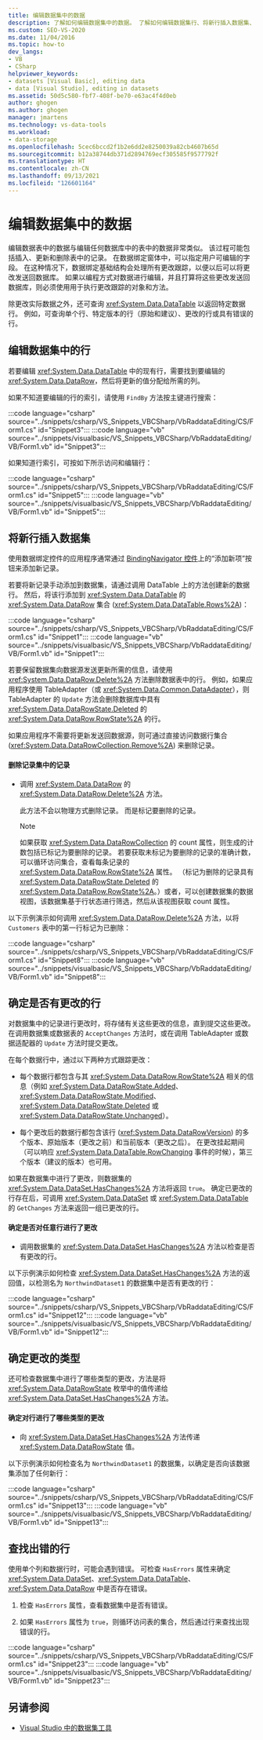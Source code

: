 ```yaml
---
title: 编辑数据集中的数据
description: 了解如何编辑数据集中的数据。 了解如何编辑数据集行、将新行插入数据集、确定是否有更改的行以及查找具有错误的行。
ms.custom: SEO-VS-2020
ms.date: 11/04/2016
ms.topic: how-to
dev_langs:
- VB
- CSharp
helpviewer_keywords:
- datasets [Visual Basic], editing data
- data [Visual Studio], editing in datasets
ms.assetid: 50d5c580-fbf7-408f-be70-e63ac4f4d0eb
author: ghogen
ms.author: ghogen
manager: jmartens
ms.technology: vs-data-tools
ms.workload:
- data-storage
ms.openlocfilehash: 5cec6bccd2f1b2e6dd2e8250039a82cb4607b65d
ms.sourcegitcommit: b12a38744db371d2894769ecf305585f9577792f
ms.translationtype: HT
ms.contentlocale: zh-CN
ms.lasthandoff: 09/13/2021
ms.locfileid: "126601164"
---
```

# <a name="edit-data-in-datasets"></a>编辑数据集中的数据
编辑数据表中的数据与编辑任何数据库中的表中的数据非常类似。 该过程可能包括插入、更新和删除表中的记录。 在数据绑定窗体中，可以指定用户可编辑的字段。 在这种情况下，数据绑定基础结构会处理所有更改跟踪，以便以后可以将更改发送回数据库。 如果以编程方式对数据进行编辑，并且打算将这些更改发送回数据库，则必须使用用于执行更改跟踪的对象和方法。

除更改实际数据之外，还可查询 <xref:System.Data.DataTable> 以返回特定数据行。 例如，可查询单个行、特定版本的行（原始和建议）、更改的行或具有错误的行。

## <a name="to-edit-rows-in-a-dataset"></a>编辑数据集中的行
若要编辑 <xref:System.Data.DataTable> 中的现有行，需要找到要编辑的 <xref:System.Data.DataRow>，然后将更新的值分配给所需的列。

如果不知道要编辑的行的索引，请使用 `FindBy` 方法按主键进行搜索：

:::code language="csharp" source="../snippets/csharp/VS_Snippets_VBCSharp/VbRaddataEditing/CS/Form1.cs" id="Snippet3":::
:::code language="vb" source="../snippets/visualbasic/VS_Snippets_VBCSharp/VbRaddataEditing/VB/Form1.vb" id="Snippet3":::

如果知道行索引，可按如下所示访问和编辑行：

:::code language="csharp" source="../snippets/csharp/VS_Snippets_VBCSharp/VbRaddataEditing/CS/Form1.cs" id="Snippet5":::
:::code language="vb" source="../snippets/visualbasic/VS_Snippets_VBCSharp/VbRaddataEditing/VB/Form1.vb" id="Snippet5":::

## <a name="to-insert-new-rows-into-a-dataset"></a>将新行插入数据集
使用数据绑定控件的应用程序通常通过 [BindingNavigator 控件](/dotnet/framework/winforms/controls/bindingnavigator-control-windows-forms)上的“添加新项”按钮来添加新记录。

若要将新记录手动添加到数据集，请通过调用 DataTable 上的方法创建新的数据行。 然后，将该行添加到 <xref:System.Data.DataTable> 的 <xref:System.Data.DataRow> 集合 (<xref:System.Data.DataTable.Rows%2A>)：

:::code language="csharp" source="../snippets/csharp/VS_Snippets_VBCSharp/VbRaddataEditing/CS/Form1.cs" id="Snippet1":::
:::code language="vb" source="../snippets/visualbasic/VS_Snippets_VBCSharp/VbRaddataEditing/VB/Form1.vb" id="Snippet1":::

若要保留数据集向数据源发送更新所需的信息，请使用 <xref:System.Data.DataRow.Delete%2A> 方法删除数据表中的行。 例如，如果应用程序使用 TableAdapter（或 <xref:System.Data.Common.DataAdapter>），则 TableAdapter 的 `Update` 方法会删除数据库中具有 <xref:System.Data.DataRowState.Deleted> 的 <xref:System.Data.DataRow.RowState%2A> 的行。

如果应用程序不需要将更新发送回数据源，则可通过直接访问数据行集合 (<xref:System.Data.DataRowCollection.Remove%2A>) 来删除记录。

#### <a name="to-delete-records-from-a-data-table"></a>删除记录集中的记录

- 调用 <xref:System.Data.DataRow> 的 <xref:System.Data.DataRow.Delete%2A> 方法。

     此方法不会以物理方式删除记录。 而是标记要删除的记录。

    > [!NOTE]
    > 如果获取 <xref:System.Data.DataRowCollection> 的 count 属性，则生成的计数包括已标记为要删除的记录。 若要获取未标记为要删除的记录的准确计数，可以循环访问集合，查看每条记录的 <xref:System.Data.DataRow.RowState%2A> 属性。 （标记为删除的记录具有 <xref:System.Data.DataRowState.Deleted> 的 <xref:System.Data.DataRow.RowState%2A>。）或者，可以创建数据集的数据视图，该数据集基于行状态进行筛选，然后从该视图获取 count 属性。

以下示例演示如何调用 <xref:System.Data.DataRow.Delete%2A> 方法，以将 `Customers` 表中的第一行标记为已删除：

:::code language="csharp" source="../snippets/csharp/VS_Snippets_VBCSharp/VbRaddataEditing/CS/Form1.cs" id="Snippet8":::
:::code language="vb" source="../snippets/visualbasic/VS_Snippets_VBCSharp/VbRaddataEditing/VB/Form1.vb" id="Snippet8":::

## <a name="determine-if-there-are-changed-rows"></a>确定是否有更改的行
对数据集中的记录进行更改时，将存储有关这些更改的信息，直到提交这些更改。 在调用数据集或数据表的 `AcceptChanges` 方法时，或在调用 TableAdapter 或数据适配器的 `Update` 方法时提交更改。

在每个数据行中，通过以下两种方式跟踪更改：

- 每个数据行都包含与其 <xref:System.Data.DataRow.RowState%2A> 相关的信息（例如 <xref:System.Data.DataRowState.Added>、<xref:System.Data.DataRowState.Modified>、<xref:System.Data.DataRowState.Deleted> 或 <xref:System.Data.DataRowState.Unchanged>）。

- 每个更改后的数据行都包含该行 (<xref:System.Data.DataRowVersion>) 的多个版本、原始版本（更改之前）和当前版本（更改之后）。 在更改挂起期间（可以响应 <xref:System.Data.DataTable.RowChanging> 事件的时候），第三个版本（建议的版本）也可用。

如果在数据集中进行了更改，则数据集的 <xref:System.Data.DataSet.HasChanges%2A> 方法将返回 `true`。 确定已更改的行存在后，可调用 <xref:System.Data.DataSet> 或 <xref:System.Data.DataTable> 的 `GetChanges` 方法来返回一组已更改的行。

#### <a name="to-determine-if-changes-have-been-made-to-any-rows"></a>确定是否对任意行进行了更改

- 调用数据集的 <xref:System.Data.DataSet.HasChanges%2A> 方法以检查是否有更改的行。

以下示例演示如何检查 <xref:System.Data.DataSet.HasChanges%2A> 方法的返回值，以检测名为 `NorthwindDataset1` 的数据集中是否有更改的行：

:::code language="csharp" source="../snippets/csharp/VS_Snippets_VBCSharp/VbRaddataEditing/CS/Form1.cs" id="Snippet12":::
:::code language="vb" source="../snippets/visualbasic/VS_Snippets_VBCSharp/VbRaddataEditing/VB/Form1.vb" id="Snippet12":::

## <a name="determine-the-type-of-changes"></a>确定更改的类型
还可检查数据集中进行了哪些类型的更改，方法是将 <xref:System.Data.DataRowState> 枚举中的值传递给 <xref:System.Data.DataSet.HasChanges%2A> 方法。

#### <a name="to-determine-what-type-of-changes-have-been-made-to-a-row"></a>确定对行进行了哪些类型的更改

- 向 <xref:System.Data.DataSet.HasChanges%2A> 方法传递 <xref:System.Data.DataRowState> 值。

以下示例演示如何检查名为 `NorthwindDataset1` 的数据集，以确定是否向该数据集添加了任何新行：

:::code language="csharp" source="../snippets/csharp/VS_Snippets_VBCSharp/VbRaddataEditing/CS/Form1.cs" id="Snippet13":::
:::code language="vb" source="../snippets/visualbasic/VS_Snippets_VBCSharp/VbRaddataEditing/VB/Form1.vb" id="Snippet13":::

## <a name="to-locate-rows-that-have-errors"></a>查找出错的行
使用单个列和数据行时，可能会遇到错误。 可检查 `HasErrors` 属性来确定 <xref:System.Data.DataSet>、<xref:System.Data.DataTable>、<xref:System.Data.DataRow> 中是否存在错误。

1. 检查 `HasErrors` 属性，查看数据集中是否有错误。

2. 如果 `HasErrors` 属性为 `true`，则循环访问表的集合，然后通过行来查找出现错误的行。

:::code language="csharp" source="../snippets/csharp/VS_Snippets_VBCSharp/VbRaddataEditing/CS/Form1.cs" id="Snippet23":::
:::code language="vb" source="../snippets/visualbasic/VS_Snippets_VBCSharp/VbRaddataEditing/VB/Form1.vb" id="Snippet23":::

## <a name="see-also"></a>另请参阅

- [Visual Studio 中的数据集工具](../data-tools/dataset-tools-in-visual-studio.md)
